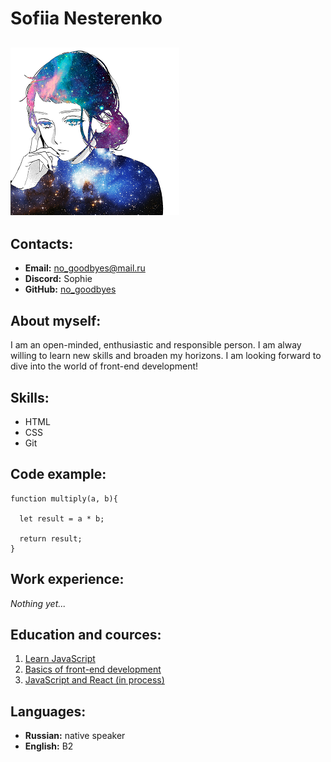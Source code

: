 # Sofiia Nesterenko

## ![avatar](/img/ava.png)

## Contacts:

- **Email:** no_goodbyes@mail.ru
- **Discord:** Sophie
- **GitHub:** [no_goodbyes](https://github.com/no-goodbyes)

## About myself:

I am an open-minded, enthusiastic and responsible person. I am alway willing to learn new skills and broaden my horizons. I am looking forward to dive into the world of front-end development!

## Skills:

- HTML
- CSS
- Git

## Code example:

```
function multiply(a, b){

  let result = a * b;

  return result;
}
```

## Work experience:

_Nothing yet..._

## Education and cources:

1. [Learn JavaScript](https://learn.javascript.ru/)
2. [Basics of front-end development](https://cat.2035.university/rall/course/11957/)
3. [JavaScript and React (in process)](https://www.udemy.com/course/javascript_full/)

## Languages:

- **Russian:** native speaker
- **English:** B2
